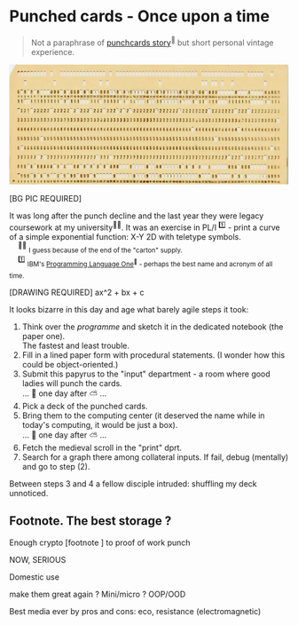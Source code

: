 # Punched cards - Once upon a time

> Not a paraphrase of [punchcards story](https://en.wikipedia.org/wiki/Computer_programming_in_the_punched_card_era)<sup>🔗</sup> but short personal vintage experience.

[![punched card image](../_rsc/_img/af/punchcard.jpg)](../_rsc/_img/photo/hist/1966.punch_cards-stack.jpg)

[BG PIC REQUIRED]

It was long after the punch decline and the last year they were legacy coursework at my university<sup>🙋‍♂️</sup>. It was an exercise in PL/I&nbsp;<sup>1️⃣</sup> - print a curve of a simple exponential function: X-Y 2D with teletype symbols.\
&nbsp;&nbsp;&nbsp;&nbsp;<sup>🙋‍♂️</sup>&nbsp;<sub>I guess because of the end of the "carton" supply.</sub>\
&nbsp;&nbsp;&nbsp;&nbsp;<sup>1️⃣</sup>&nbsp;<sub>IBM's [Programming Language One](https://en.wikipedia.org/wiki/PL/I)<sup>🔗</sup> - perhaps the best name and acronym of all time.</sub>

[DRAWING REQUIRED] ax^2 + bx + c

It looks bizarre in this day and age what barely agile steps it took:

1. Think over the _programme_ and sketch it in the dedicated notebook (the paper one).\
The fastest and least trouble. 
2. Fill in a lined paper form with procedural statements. (I wonder how this could be object-oriented.)
3. Submit this papyrus to the "input" department - a room where good ladies will punch the cards.\
... 🌙 one day after ⛅ ... 
4. Pick a deck of the punched cards.
5. Bring them to the computing center (it deserved the name while in today's computing, it would be just a box).\
... 🌙 one day after ⛅ ... 
6. Fetch the medieval scroll in the "print" dprt. 
7. Search for a graph there among collateral inputs. If fail, debug (mentally) and go to step&nbsp;(2).

Between steps 3 and 4 a fellow disciple intruded: shuffling my deck unnoticed.

## Footnote. The best storage ? 

Enough crypto [footnote ] to proof of work punch

NOW, SERIOUS

Domestic use

make them great again ?
Mini/micro ? OOP/OOD

Best media ever by pros and cons: eco, resistance (electromagnetic)
